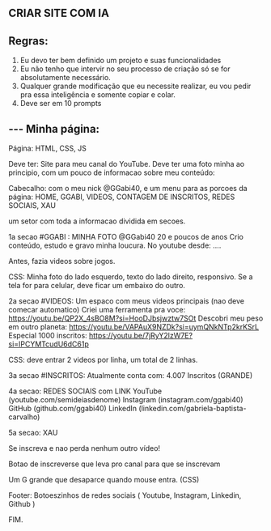 ## CRIAR SITE COM IA

## Regras:
1. Eu devo ter bem definido um projeto e suas funcionalidades
2. Eu não tenho que intervir no seu processo de criação só se for absolutamente necessário.
3. Qualquer grande modificação que eu necessite realizar, eu vou pedir pra essa inteligência e somente copiar e colar.
4. Deve ser em 10 prompts

## --- Minha página:

Página:
HTML, CSS, JS

Deve ter:
Site para meu canal do YouTube. Deve ter uma foto minha ao principio, com um pouco de informacao sobre meu conteúdo:

Cabecalho: 
com o meu nick @GGabi40, e um menu para as porcoes da página:
HOME, GGABI, VIDEOS, CONTAGEM DE INSCRITOS, REDES SOCIAIS, XAU

um setor com toda a informacao dividida em secoes.

1a secao #GGABI :
MINHA FOTO
@GGabi40
20 e poucos de anos
Crio conteúdo, estudo e gravo minha loucura.
No youtube desde: ....

Antes, fazia videos sobre jogos.

CSS: Minha foto do lado esquerdo, texto do lado direito, responsivo. Se a tela for para celular, deve ficar um embaixo do outro.

2a secao #VIDEOS:
Um espaco com meus videos principais (nao deve comecar automatico)
Criei uma ferramenta pra voce: https://youtu.be/QP2X_4sBO8M?si=HooDJbsjwztw7SOt
Descobri meu peso em outro planeta: https://youtu.be/VAPAuX9NZDk?si=uymQNkNTp2krKSrL
Especial 1000 inscritos: https://youtu.be/7jRyY2lzW7E?si=IPCYMTcudU6dC61p

CSS:  deve entrar 2 videos por linha, um total de 2 linhas.

3a secao #INSCRITOS:
Atualmente conta com:
4.007 Inscritos (GRANDE)

4a secao: REDES SOCIAIS com LINK
YouTube (youtube.com/semideiasdenome)
Instagram (instagram.com/ggabi40)
GitHub (github.com/ggabi40)
LinkedIn (linkedin.com/gabriela-baptista-carvalho)

5a secao: XAU

Se inscreva e nao perda nenhum outro vídeo!

Botao de inscreverse que leva pro canal para que se inscrevam

Um G grande que desaparce quando mouse entra. (CSS)

Footer:
Botoeszinhos de redes sociais ( Youtube, Instagram, Linkedin, Github )

FIM.